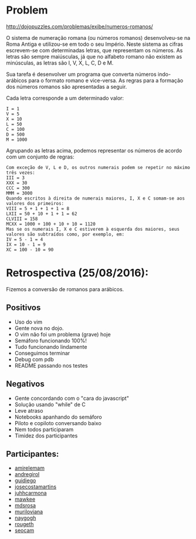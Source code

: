 Problem
=======

http://dojopuzzles.com/problemas/exibe/numeros-romanos/

O sistema de numeração romana (ou números romanos) desenvolveu-se na Roma Antiga e utilizou-se em todo o seu Império. Neste sistema as cifras escrevem-se com determinadas letras, que representam os números. As letras são sempre maiúsculas, já que no alfabeto romano não existem as minúsculas, as letras são I, V, X, L, C, D e M.

Sua tarefa é desenvolver um programa que converta números indo-arábicos para o formato romano e vice-versa. As regras para a formação dos números romanos são apresentadas a seguir.

Cada letra corresponde a um determinado valor:

    I = 1
    V = 5
    X = 10
    L = 50
    C = 100
    D = 500
    M = 1000

Agrupando as letras acima, podemos representar os números de acordo com um conjunto de regras:

    Com exceção de V, L e D, os outros numerais podem se repetir no máximo três vezes:
    III = 3
    XXX = 30
    CCC = 300
    MMM = 3000
    Quando escritos à direita de numerais maiores, I, X e C somam-se aos valores dos primeiros:
    VIII = 5 + 1 + 1 + 1 = 8
    LXII = 50 + 10 + 1 + 1 = 62
    CLVIII = 158
    MCXX = 1000 + 100 + 10 + 10 = 1120
    Mas se os numerais I, X e C estiverem à esquerda dos maiores, seus valores são subtraídos como, por exemplo, em:
    IV = 5 - 1 = 4
    IX = 10 - 1 = 9
    XC = 100 - 10 = 90

Retrospectiva (25/08/2016):
===========================

Fizemos a conversão de romanos para arábicos.

Positivos
---------

* Uso do vim
* Gente nova no dojo.
* O vim não foi um problema (grave) hoje
* Semáforo funcionando 100%!
* Tudo funcionando lindamente
* Conseguimos terminar
* Debug com pdb
* README passando nos testes

Negativos
---------

* Gente concordando com o "cara do javascript"
* Solução usando "while" de C
* Leve atraso
* Notebooks apanhando do semáforo
* Piloto e copiloto conversando baixo
* Nem todos participaram
* Timidez dos participantes


Participantes:
--------------

* [amirelemam](https://github.com/amirelemam)
* [andregirol](https://github.com/andregirol)
* [guidiego](https://github.com/guidiego)
* [josecostamartins](https://github.com/josecostamartins)
* [juhhcarmona](https://github.com/juhhcarmona)
* [mawkee](https://github.com/mawkee)
* [mdsrosa](https://github.com/mdsrosa)
* [muriloviana](https://github.com/muriloviana)
* [naygogh](https://github.com/naygogh)
* [rougeth](https://github.com/rougeth)
* [seocam](https://github.com/seocam)
